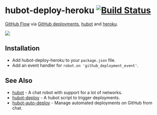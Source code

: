 # hubot-deploy-heroku [![Build Status](https://travis-ci.org/atmos/hubot-deploy-heroku.png?branch=master)](https://travis-ci.org/atmos/hubot-deploy-heroku)

[GitHub Flow][1] via [GitHub deployments][2], [hubot][3] and [heroku][6].

![](https://f.cloud.github.com/assets/38/2331137/77036ef8-a444-11e3-97f6-68dab6975eeb.jpg)

## Installation

* Add hubot-deploy-heroku to your `package.json` file.
* Add an event handler for `robot.on 'github_deployment_event'`.


## See Also

* [hubot](https://github.com/github/hubot) - A chat robot with support for a lot of networks.
* [hubot-deploy](https://github.com/github/hubot-deploy) - A hubot script to trigger deployments.
* [hubot-auto-deploy](https://github.com/atmos/hubot-auto-deploy) - Manage automated deployments on GitHub from chat.

[1]: https://guides.github.com/overviews/flow/
[2]: https://developer.github.com/v3/repos/deployments/
[3]: https://hubot.github.com
[4]: https://developer.github.com/v3/activity/events/types/#deploymentevent
[5]: https://developer.github.com/v3/repos/deployments/
[6]: https://heroku.com
